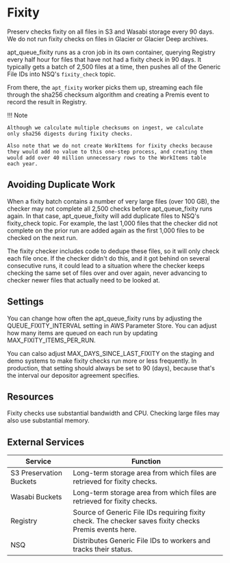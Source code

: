 # Fixity

Preserv checks fixity on all files in S3 and Wasabi storage every 90 days. We do not run fixity checks on files in Glacier or Glacier Deep archives.

apt_queue_fixity runs as a cron job in its own container, querying Registry every half hour for files that have not had a fixity check in 90 days. It typically gets a batch of 2,500 files at a time, then pushes all of the Generic File IDs into NSQ's `fixity_check` topic.

From there, the `apt_fixity` worker picks them up, streaming each file through the sha256 checksum algorithm and creating a Premis event to record the result in Registry.

!!! Note

    Although we calculate multiple checksums on ingest, we calculate
    only sha256 digests during fixity checks.

    Also note that we do not create WorkItems for fixity checks because
    they would add no value to this one-step process, and creating them
    would add over 40 million unnecessary rows to the WorkItems table
    each year.

## Avoiding Duplicate Work

When a fixity batch contains a number of very large files (over 100 GB), the checker may not complete all 2,500 checks before apt_queue_fixity runs again. In that case, apt_queue_fixity will add duplicate files to NSQ's fixity_check topic. For example, the last 1,000 files that the checker did not complete on the prior run are added again as the first 1,000 files to be checked on the next run.

The fixity checker includes code to dedupe these files, so it will only check each file once. If the checker didn't do this, and it got behind on several consecutive runs, it could lead to a situation where the checker keeps checking the same set of files over and over again, never advancing to checker newer files that actually need to be looked at.

## Settings

You can change how often the apt_queue_fixity runs by adjusting the QUEUE_FIXITY_INTERVAL setting in AWS Parameter Store. You can adjust how many items are queued on each run by updating MAX_FIXITY_ITEMS_PER_RUN.

You can calso adjust MAX_DAYS_SINCE_LAST_FIXITY on the staging and demo systems to make fixity checks run more or less frequently. In production, that setting should always be set to 90 (days), because that's the interval our depositor agreement specifies.

## Resources

Fixity checks use substantial bandwidth and CPU. Checking large files may also use substantial memory.

## External Services

| Service | Function |
| ------- | -------- |
| S3 Preservation Buckets | Long-term storage area from which files are retrieved for fixity checks.
| Wasabi Buckets | Long-term storage area from which files are retrieved for fixity checks.
| Registry | Source of Generic File IDs requiring fixity check. The checker saves fixity checks Premis events here.
| NSQ | Distributes Generic File IDs to workers and tracks their status.
